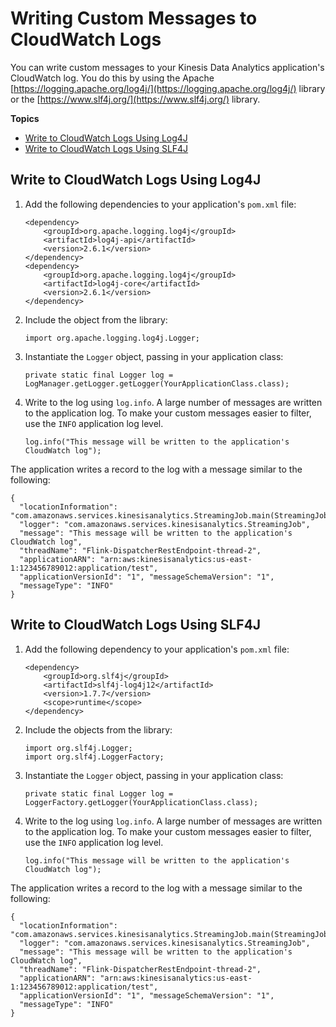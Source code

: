 # Writing Custom Messages to CloudWatch Logs<a name="cloudwatch-logs-writing"></a>

You can write custom messages to your Kinesis Data Analytics application's CloudWatch log\. You do this by using the Apache [https://logging.apache.org/log4j/](https://logging.apache.org/log4j/) library or the [https://www.slf4j.org/](https://www.slf4j.org/) library\.

**Topics**
+ [Write to CloudWatch Logs Using Log4J](#cloudwatch-logs-writing-log4j)
+ [Write to CloudWatch Logs Using SLF4J](#cloudwatch-logs-writing-slf4j)

## Write to CloudWatch Logs Using Log4J<a name="cloudwatch-logs-writing-log4j"></a>

1. Add the following dependencies to your application's `pom.xml` file:

   ```
   <dependency>
       <groupId>org.apache.logging.log4j</groupId>
       <artifactId>log4j-api</artifactId>
       <version>2.6.1</version>
   </dependency>
   <dependency>
       <groupId>org.apache.logging.log4j</groupId>
       <artifactId>log4j-core</artifactId>
       <version>2.6.1</version>
   </dependency>
   ```

1. Include the object from the library:

   ```
   import org.apache.logging.log4j.Logger;
   ```

1. Instantiate the `Logger` object, passing in your application class:

   ```
   private static final Logger log = LogManager.getLogger.getLogger(YourApplicationClass.class);
   ```

1. Write to the log using `log.info`\. A large number of messages are written to the application log\. To make your custom messages easier to filter, use the `INFO` application log level\.

   ```
   log.info("This message will be written to the application's CloudWatch log");
   ```

The application writes a record to the log with a message similar to the following:

```
{
  "locationInformation": "com.amazonaws.services.kinesisanalytics.StreamingJob.main(StreamingJob.java:95)", 
  "logger": "com.amazonaws.services.kinesisanalytics.StreamingJob", 
  "message": "This message will be written to the application's CloudWatch log", 
  "threadName": "Flink-DispatcherRestEndpoint-thread-2", 
  "applicationARN": "arn:aws:kinesisanalytics:us-east-1:123456789012:application/test", 
  "applicationVersionId": "1", "messageSchemaVersion": "1", 
  "messageType": "INFO" 
}
```

## Write to CloudWatch Logs Using SLF4J<a name="cloudwatch-logs-writing-slf4j"></a>

1. Add the following dependency to your application's `pom.xml` file:

   ```
   <dependency>
       <groupId>org.slf4j</groupId>
       <artifactId>slf4j-log4j12</artifactId>
       <version>1.7.7</version>
       <scope>runtime</scope>
   </dependency>
   ```

1. Include the objects from the library:

   ```
   import org.slf4j.Logger;
   import org.slf4j.LoggerFactory;
   ```

1. Instantiate the `Logger` object, passing in your application class:

   ```
   private static final Logger log = LoggerFactory.getLogger(YourApplicationClass.class);
   ```

1. Write to the log using `log.info`\. A large number of messages are written to the application log\. To make your custom messages easier to filter, use the `INFO` application log level\.

   ```
   log.info("This message will be written to the application's CloudWatch log");
   ```

The application writes a record to the log with a message similar to the following:

```
{
  "locationInformation": "com.amazonaws.services.kinesisanalytics.StreamingJob.main(StreamingJob.java:95)", 
  "logger": "com.amazonaws.services.kinesisanalytics.StreamingJob", 
  "message": "This message will be written to the application's CloudWatch log", 
  "threadName": "Flink-DispatcherRestEndpoint-thread-2", 
  "applicationARN": "arn:aws:kinesisanalytics:us-east-1:123456789012:application/test", 
  "applicationVersionId": "1", "messageSchemaVersion": "1", 
  "messageType": "INFO" 
}
```